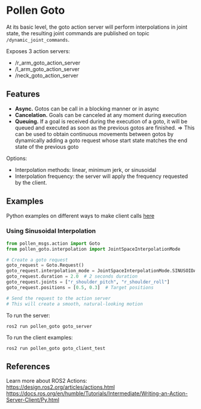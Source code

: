 # Pollen Goto

At its basic level, the goto action server will perform interpolations in joint state, the resulting joint commands are published on topic ```/dynamic_joint_commands```.

Exposes 3 action servers:
  - /r_arm_goto_action_server
  - /l_arm_goto_action_server
  - /neck_goto_action_server

## Features
- **Async.** Gotos can be call in a blocking manner or in async
- **Cancelation.** Goals can be canceled at any moment during execution
- **Queuing.** If a goal is received during the execution of a goto, it will be queued and executed as soon as the previous gotos are finished. 
  => This can be used to obtain continuous movements between gotos by dynamically adding a goto request whose start state matches the end state of the previous goto 

Options:
- Interpolation methods: linear, minimum jerk, or sinusoidal
- Interpolation frequency: the server will apply the frequency requested by the client.

## Examples
Python examples on different ways to make client calls [here](./pollen_goto/goto_action_client.py)

### Using Sinusoidal Interpolation
```python
from pollen_msgs.action import Goto
from pollen_goto.interpolation import JointSpaceInterpolationMode

# Create a goto request
goto_request = Goto.Request()
goto_request.interpolation_mode = JointSpaceInterpolationMode.SINUSOIDAL_FUNC
goto_request.duration = 2.0  # 2 seconds duration
goto_request.joints = ["r_shoulder_pitch", "r_shoulder_roll"]
goto_request.positions = [0.5, 0.3]  # Target positions

# Send the request to the action server
# This will create a smooth, natural-looking motion
```

To run the server:
```
ros2 run pollen_goto goto_server
```
To run the client examples:
```
ros2 run pollen_goto goto_client_test
```

## References
Learn more about ROS2 Actions:
https://design.ros2.org/articles/actions.html
https://docs.ros.org/en/humble/Tutorials/Intermediate/Writing-an-Action-Server-Client/Py.html

